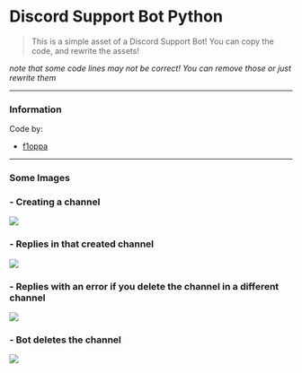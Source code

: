 # Discord Support Bot Python

> This is a simple asset of a Discord Support Bot! You can copy the code, and rewrite the assets!

*note that some code lines may not be correct! You can remove those or just rewrite them*

---

### Information

Code by:
	
- [f1oppa](https://github.com/f1oppa)

---

### Some Images

### - Creating a channel

<img src="https://cdn.discordapp.com/attachments/931205788448481290/931206469917999114/unknown.png">

### - Replies in that created channel

<img src="https://cdn.discordapp.com/attachments/931205788448481290/931206541011460147/unknown.png">

### - Replies with an error if you delete the channel in a different channel

<img src="https://cdn.discordapp.com/attachments/931205788448481290/931206661245390888/unknown.png">

### - Bot deletes the channel

<img src="https://cdn.discordapp.com/attachments/931205788448481290/931206726802370640/unknown.png">
